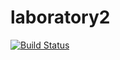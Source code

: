 # laboratory2
[![Build Status](https://travis-ci.org/tim-mi/laboratory2.svg?branch=master)](https://travis-ci.org/tim-mi/laboratory2)
